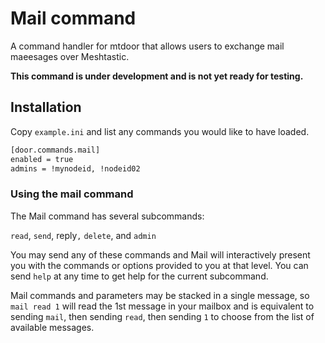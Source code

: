 # Mail command

A command handler for mtdoor that allows users to exchange mail maeesages over Meshtastic.

**This command is under development and is not yet ready for testing.**

## Installation

Copy `example.ini` and list any commands you would like to have loaded.

```bash
[door.commands.mail]
enabled = true
admins = !mynodeid, !nodeid02
```

### Using the mail command

The Mail command has several subcommands:

`read`, `send`, reply`,` `delete`, and `admin`

You may send any of these commands and Mail will interactively present you with the commands or options provided to you at that level. You can send `help` at any time to get help for the current subcommand.

Mail commands and parameters may be stacked in a single message, so `mail read 1` will read the 1st message in your mailbox and is equivalent to sending `mail`, then sending `read`, then sending `1` to choose from the list of available messages.

 